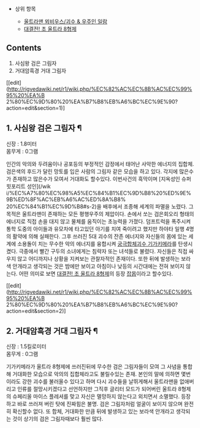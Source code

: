   * 상위 항목  

    * [울트라맨 뫼비우스/괴수 & 우주인 일람](%EC%9A%B8%ED%8A%B8%EB%9D%BC%EB%A7%A8%20%EB%AB%BC%EB%B9%84%EC%9A%B0%EC%8A%A4/%EA%B4%B4%EC%88%98%20%26%20%EC%9A%B0%EC%A3%BC%EC%9D%B8%20%EC%9D%BC%EB%9E%8C.md)
    * [대결전! 초 울트라 8형제](%EB%8C%80%EA%B2%B0%EC%A0%84%21%20%EC%B4%88%20%EC%9A%B8%ED%8A%B8%EB%9D%BC%208%ED%98%95%EC%A0%9C.md)  

## Contents

    

1. 사심왕 검은 그림자 
2. 거대암흑경 거대 그림자 

[[edit](http://rigvedawiki.net/r1/wiki.php/%EC%82%AC%EC%8B%AC%EC%99%95%20%EA%B
2%80%EC%9D%80%20%EA%B7%B8%EB%A6%BC%EC%9E%90?action=edit&section=1)]

## 1. 사심왕 검은 그림자 ¶

  

신장 : 1.8미터  
몸무게 : 0그램

  

인간의 악의와 두려움이나 공포등의 부정적인 감정에서 태어난 사악한 에너지의 집합체. 검은색의 후드가 달린 망토를 입은 사람의 그림자 같은
모습을 하고 있다. 각지에 많은수가 존재하고 많은수가 모여서 거대화도 할수있다. 이번사건의 흑막이며 [지옥성인 슈퍼 힛포리트 성인](/wik
i/%EC%A7%80%EC%98%A5%EC%84%B1%EC%9D%B8%20%ED%9E%9B%ED%8F%AC%EB%A6%AC%ED%8A%B8%
20%EC%84%B1%EC%9D%B8#s-2)을 배후에서 조종해 세계의 파멸을 노렸다. 그 목적은 울트라맨이 존재하는 모든 평행우주의
제압이다. 손에서 쏘는 검은회오리 형태의 에너지로 직접 손을 대지 않고 물체를 움직이는 초능력을 가졌다. 덤프트럭을 폭주시켜 통학 도중의
아이들과 유모차에 타고있던 아기를 치여 죽이려고 했지만 하야타 일행 4명의 활약에 의해 실패한다. 그후 쓰러진 5대 괴수의 잔존 에너지와
자신들의 몸에 있는 세계에 소용돌이 치는 무수한 악의 에너지를 융합시켜 [궁극합체괴수 기가키메라](%EA%B6%81%EA%B7%B9%ED%95%A9%EC%B2%B4%EA%B4%B4%EC%88%98%20%EA%B8%B0%EA%B0%80%ED%82%A4%EB%A9%94%EB%9D%BC.md)를 탄생시켰다. 극중에서 빨간 구두의 소녀에게는 침략자 또는 녀석들로 불렸다. 자신들은 직접 싸우지 않고 어디까지나 상황을
지켜보는 관찰자적인 존재이다. 또한 뒤에 발생하는 보라색 안개라고 생각되는 것은 밤에만 보이고 아침이나 낮등의 시간대에는 전혀 보이지
않는다. 어떤 의미로 보면 [대결전! 초 울트라 8형제](%EB%8C%80%EA%B2%B0%EC%A0%84%21%20%EC%B4%88%20%EC%9A%B8%ED%8A%B8%EB%9D%BC%208%ED%98%95%EC%A0%9C.md)의 등장
[잡몹](%EC%9E%A1%EB%AA%B9.md)이라고 할수있다.

  

[[edit](http://rigvedawiki.net/r1/wiki.php/%EC%82%AC%EC%8B%AC%EC%99%95%20%EA%B
2%80%EC%9D%80%20%EA%B7%B8%EB%A6%BC%EC%9E%90?action=edit&section=2)]

## 2. 거대암흑경 거대 그림자 ¶

  

신장 : 1.5킬로미터  
몸무게 : 0그램

  

기가키메라가 울트라 8형제에 쓰러진뒤에 무수한 검은 그림자들이 모여 그 사념을 통합해 거대화한 모습으로 악의의 집합체라고도 불릴수있는 존재.
본인의 말에 의하면 몇번이라도 강한 괴수를 불러올수 있다고 하며 다시 괴수들을 날뛰게해서 울트라맨을 없애버리고 인류를 절망시키겠다고
선언하지만 그직후 글리터 모드가 되어버린 울트라 8형제의 슈페리올 마이스 플레셔를 맞고 자신은 멸망하지 않는다고 외치면서 소멸했다. 등장하고
바로 쓰러져 버린 탓에 진짜힘은 불명. 검은 그림자처럼 얼굴이 보이지 않으며 완전히 확신할수 없다. 또 합체, 거대화한 만큼 뒤에 발생하고
있는 보라색 안개라고 생각되는 것이 상기의 검은 그림자때보다 훨씬 많다.

